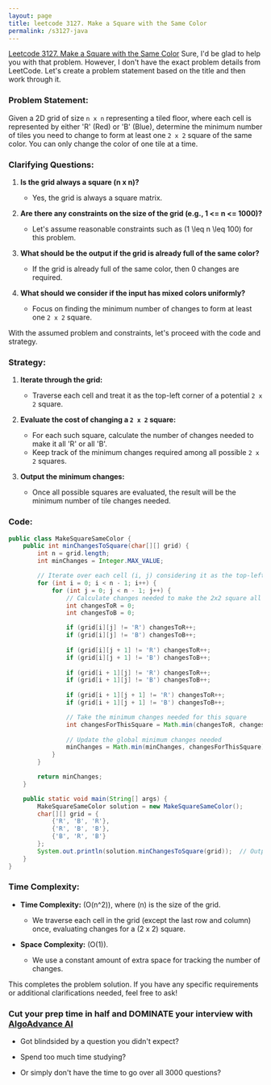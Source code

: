 ```yaml
---
layout: page
title: leetcode 3127. Make a Square with the Same Color
permalink: /s3127-java
---
```

[Leetcode 3127. Make a Square with the Same Color](https://algoadvance.github.io/algoadvance/l3127)
Sure, I'd be glad to help you with that problem. However, I don't have the exact problem details from LeetCode. Let's create a problem statement based on the title and then work through it.

### Problem Statement:

Given a 2D grid of size `n x n` representing a tiled floor, where each cell is represented by either 'R' (Red) or 'B' (Blue), determine the minimum number of tiles you need to change to form at least one `2 x 2` square of the same color. You can only change the color of one tile at a time.

### Clarifying Questions:

1. **Is the grid always a square (n x n)?**
   - Yes, the grid is always a square matrix.

2. **Are there any constraints on the size of the grid (e.g., 1 <= n <= 1000)?**
   - Let's assume reasonable constraints such as \(1 \leq n \leq 100\) for this problem.

3. **What should be the output if the grid is already full of the same color?**
   - If the grid is already full of the same color, then 0 changes are required.

4. **What should we consider if the input has mixed colors uniformly?**
   - Focus on finding the minimum number of changes to form at least one `2 x 2` square.

With the assumed problem and constraints, let's proceed with the code and strategy.

### Strategy:

1. **Iterate through the grid:**
   - Traverse each cell and treat it as the top-left corner of a potential `2 x 2` square.

2. **Evaluate the cost of changing a `2 x 2` square:**
   - For each such square, calculate the number of changes needed to make it all 'R' or all 'B'.
   - Keep track of the minimum changes required among all possible `2 x 2` squares.

3. **Output the minimum changes:**
   - Once all possible squares are evaluated, the result will be the minimum number of tile changes needed.

### Code:

```java
public class MakeSquareSameColor {
    public int minChangesToSquare(char[][] grid) {
        int n = grid.length;
        int minChanges = Integer.MAX_VALUE;

        // Iterate over each cell (i, j) considering it as the top-left corner of a 2x2 square
        for (int i = 0; i < n - 1; i++) {
            for (int j = 0; j < n - 1; j++) {
                // Calculate changes needed to make the 2x2 square all 'R'
                int changesToR = 0;
                int changesToB = 0;

                if (grid[i][j] != 'R') changesToR++;
                if (grid[i][j] != 'B') changesToB++;
                
                if (grid[i][j + 1] != 'R') changesToR++;
                if (grid[i][j + 1] != 'B') changesToB++;
                
                if (grid[i + 1][j] != 'R') changesToR++;
                if (grid[i + 1][j] != 'B') changesToB++;
                
                if (grid[i + 1][j + 1] != 'R') changesToR++;
                if (grid[i + 1][j + 1] != 'B') changesToB++;

                // Take the minimum changes needed for this square
                int changesForThisSquare = Math.min(changesToR, changesToB);
                
                // Update the global minimum changes needed
                minChanges = Math.min(minChanges, changesForThisSquare);
            }
        }

        return minChanges;
    }

    public static void main(String[] args) {
        MakeSquareSameColor solution = new MakeSquareSameColor();
        char[][] grid = {
            {'R', 'B', 'R'},
            {'R', 'B', 'B'},
            {'B', 'R', 'B'}
        };
        System.out.println(solution.minChangesToSquare(grid));  // Output: 1
    }
}
```

### Time Complexity:

- **Time Complexity:** \(O(n^2)\), where \(n\) is the size of the grid.
  - We traverse each cell in the grid (except the last row and column) once, evaluating changes for a \(2 x 2\) square.
  
- **Space Complexity:** \(O(1)\).
  - We use a constant amount of extra space for tracking the number of changes.

This completes the problem solution. If you have any specific requirements or additional clarifications needed, feel free to ask!


### Cut your prep time in half and DOMINATE your interview with [AlgoAdvance AI](https://algoAdvance.com)

- Got blindsided by a question you didn't expect?

- Spend too much time studying?

- Or simply don't have the time to go over all 3000 questions?

